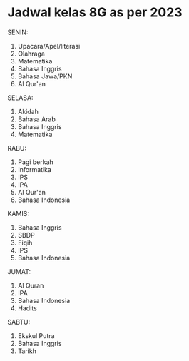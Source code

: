# Jadwal kelas 8G as per 2023

SENIN:
1. Upacara/Apel/literasi
2. Olahraga
3. Matematika
4. Bahasa Inggris
5. Bahasa Jawa/PKN
6. Al Qur'an

SELASA:
1. Akidah
2. Bahasa Arab
3. Bahasa Inggris
4. Matematika

RABU:
1. Pagi berkah
2. Informatika
3. IPS
4. IPA
5. Al Qur'an
6. Bahasa Indonesia

KAMIS:
1. Bahasa Inggris
2. SBDP
3. Fiqih
4. IPS
5. Bahasa Indonesia

JUMAT:
1. Al Quran
2. IPA
3. Bahasa Indonesia
4. Hadits

SABTU:
1. Ekskul Putra
2. Bahasa Inggris
3. Tarikh


